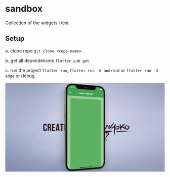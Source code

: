 # sandbox

Collection of the widgets i test

## Setup
 a. clone repo `git clone <repo-name>`.

 b. get all dependencies `flutter pub get`.

 c. run the project `flutter run`, `flutter run -d android` or `flutter run -d edge` or debug.

![Model](https://github.com/Phant0m-a/Sandbox/blob/main/lib/appbar3.PNG)


